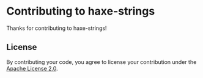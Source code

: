 # Contributing to haxe-strings

Thanks for contributing to haxe-strings!  

## License

By contributing your code, you agree to license your contribution under the [Apache License 2.0](LICENSE.txt).
